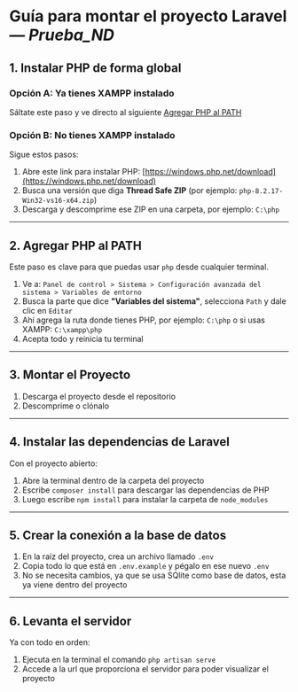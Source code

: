 # Guía para montar el proyecto Laravel — *Prueba_ND*


## 1. Instalar PHP de forma global

### Opción A: Ya tienes XAMPP instalado  
Sáltate este paso y ve directo al siguiente  [Agregar PHP al PATH](#2-agregar-php-al-path)

### Opción B: No tienes XAMPP instalado  
Sigue estos pasos:

1. Abre este link para instalar PHP: [https://windows.php.net/download](https://windows.php.net/download)
2. Busca una versión que diga **Thread Safe ZIP** (por ejemplo: `php-8.2.17-Win32-vs16-x64.zip`)
3. Descarga y descomprime ese ZIP en una carpeta, por ejemplo: `C:\php`

---

## 2. Agregar PHP al PATH

Este paso es clave para que puedas usar `php` desde cualquier terminal.

1. Ve a: `Panel de control > Sistema > Configuración avanzada del sistema > Variables de entorno`
2. Busca la parte que dice **"Variables del sistema"**, selecciona `Path` y dale clic en `Editar`
3. Ahí agrega la ruta donde tienes PHP, por ejemplo: `C:\php` o si usas XAMPP: `C:\xampp\php`
4. Acepta todo y reinicia tu terminal 

---

## 3. Montar el Proyecto

1. Descarga el proyecto desde el repositorio
2. Descomprime o clónalo 

---

## 4. Instalar las dependencias de Laravel

Con el proyecto abierto:

1. Abre la terminal dentro de la carpeta del proyecto 
2. Escribe `composer install` para descargar las dependencias de PHP
3. Luego escribe `npm install` para instalar la carpeta de `node_modules` 

---

## 5. Crear la conexión a la base de datos

1. En la raíz del proyecto, crea un archivo llamado `.env`
2. Copia todo lo que está en `.env.example` y pégalo en ese nuevo `.env`
3. No se necesita cambios, ya que se usa SQlite como base de datos, esta ya viene dentro del proyecto

---

## 6. Levanta el servidor

Ya con todo en orden:

1. Ejecuta en la terminal el comando `php artisan serve`
2. Accede a la url que proporciona el servidor para poder visualizar el proyecto 

